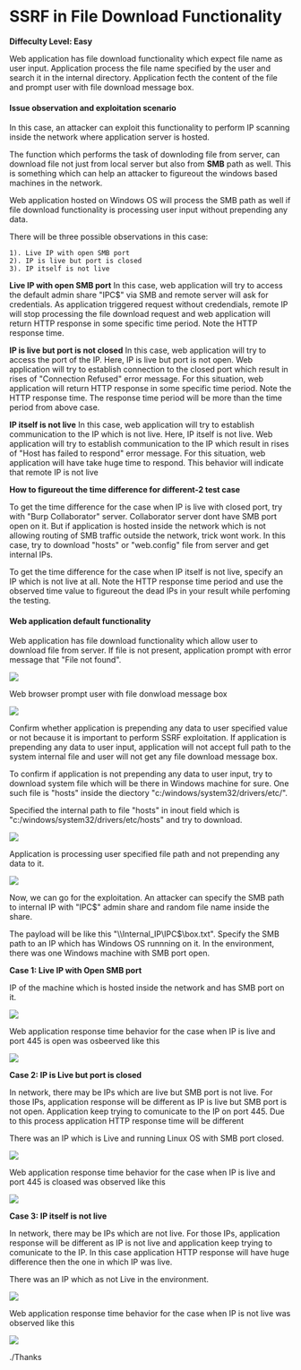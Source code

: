 # SSRF in File Download Functionality 

<b>Diffeculty Level: Easy</b>

Web application has file download functionality which expect file name as user input. Application process the file name specified by the user and search it in the internal directory. Application fecth the content of the file and prompt user with file download message box.

<h4><b>Issue observation and exploitation scenario</b></h4>
 In this case, an attacker can exploit this functionality to perform IP scanning inside the network where application server is hosted. 

The function which performs the task of downloding file from server, can download file not just from local server but also from <b>SMB</b> path as well. This is something which can help an attacker to figureout the windows based machines in the network. 

Web application hosted on Windows OS will process the SMB path as well if file download functionality is processing user input without prepending any data.

There will be three possible observations in this case:
    
    1). Live IP with open SMB port
    2). IP is live but port is closed
    3). IP itself is not live

<b>Live IP with open SMB port</b> In this case, web application will try to access the default admin share "IPC$" via SMB and remote server will ask for credentials. As application triggered request without credendials, remote IP will stop processing the file download request and web application will return HTTP response in some specific time period. Note the HTTP response time.

<b>IP is live but port is not closed</b> In this case, web application will try to access the port of the IP. Here, IP is live but port is not open. Web application will try to establish connection to the closed port which result in rises of "Connection Refused" error message. For this situation, web application will return HTTP response in some specific time period. Note the HTTP response time. The response time period will be more than the time period from above case. 

<b>IP itself is not live</b> In this case, web application will try to establish communication to the IP which is not live. Here, IP itself is not live. Web application will try to establish communication to the IP which result in rises of "Host has failed to respond" error message. For this situation, web application will have take huge time to respond. This behavior will indicate that remote IP is not live

<b>How to figureout the time difference for different-2 test case</b>

To get the time difference for the case when IP is live with closed port, try with "Burp Collaborator" server. Collaborator server dont have SMB port open on it. But if application is hosted inside the network which is not allowing routing of SMB traffic outside the network, trick wont work. In this case, try to download "hosts" or "web.config" file from server and get internal IPs.

To get the time difference for the case when IP itself is not live, specify an IP which is not live at all. Note the HTTP response time period and use the observed time value to figureout the dead IPs in your result while perfoming the testing. 

<h4><b>Web application default functionality</b></h4>
Web application has file download functionality which allow user to download file from server. If file is not present, application prompt with error message that "File not found". 

![](https://github.com/incredibleindishell/SSRF_Vulnerable_lab/blob/master/File_Download/images/file_download_1.png?raw=true)

Web browser prompt user with file donwload message box

![](https://github.com/incredibleindishell/SSRF_Vulnerable_lab/blob/master/File_Download/images/file_download_2.png?raw=true)

Confirm whether application is prepending any data to user specified value or not because it is important to perform SSRF exploitation. If application is prepending any data to user input, application will not accept full path to the system internal file and user will not get any file download message box.

To confirm if application is not prepending any data to user input, try to download system file which will be there in Windows machine for sure. One such file is "hosts" inside the diectory "c:/windows/system32/drivers/etc/".

Specified the internal path to file "hosts" in inout field which is "c:/windows/system32/drivers/etc/hosts" and try to download.

![](https://github.com/incredibleindishell/SSRF_Vulnerable_lab/blob/master/File_Download/images/file_download_3.png?raw=true)

Application is processing user specified file path and not prepending any data to it.

![](https://github.com/incredibleindishell/SSRF_Vulnerable_lab/blob/master/File_Download/images/file_download_4.png?raw=true)

Now, we can go for the exploitation. An attacker can specify the SMB path to internal IP with "IPC$" admin share and random file name inside the share. 

The payload will be like this "\\\\Internal_IP\IPC$\box.txt". 
Specify the SMB path to an IP which has Windows OS runnning on it. In the environment, there was one Windows machine with SMB port open.

<b>Case 1: Live IP with Open SMB port</b>

IP of the machine which is hosted inside the network and has SMB port on it.

![](https://github.com/incredibleindishell/SSRF_Vulnerable_lab/blob/master/File_Download/images/file_download_8.png?raw=true)

Web application response time behavior for the case when IP is live and port 445 is open was osbeerved like this

![](https://github.com/incredibleindishell/SSRF_Vulnerable_lab/blob/master/File_Download/images/file_download_9.png?raw=true)

<b>Case 2: IP is Live but port is closed</b>

In network, there may be IPs which are live but SMB port is not live. For those IPs, application response will be different as IP is live but SMB port is not open. Application keep trying to comunicate to the IP on port 445. Due to this process application HTTP response time will be different

There was an IP which is Live and running Linux OS with SMB port closed.

![](https://github.com/incredibleindishell/SSRF_Vulnerable_lab/blob/master/File_Download/images/file_download_10.png?raw=true)

Web application response time behavior for the case when IP is live and port 445 is cloased was observed like this

![](https://github.com/incredibleindishell/SSRF_Vulnerable_lab/blob/master/File_Download/images/file_download_11.png?raw=true)


<b>Case 3: IP itself is not live</b>

In network, there may be IPs which are not live. For those IPs, application response will be different as IP is not live and application keep trying to comunicate to the IP. In this case application HTTP response will have huge difference then the one in which IP was live.

There was an IP which as not Live in the environment.

![](https://github.com/incredibleindishell/SSRF_Vulnerable_lab/blob/master/File_Download/images/file_download_6.png?raw=true)

Web application response time behavior for the case when IP is not live was observed like this

![](https://github.com/incredibleindishell/SSRF_Vulnerable_lab/blob/master/File_Download/images/file_download_7.png?raw=true)

./Thanks

